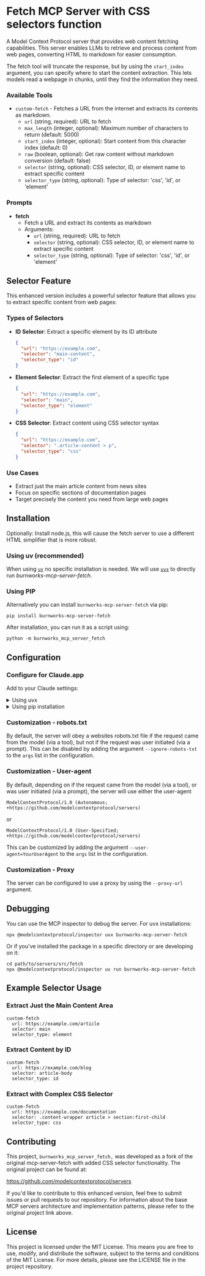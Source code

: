 # Fetch MCP Server with CSS selectors function

A Model Context Protocol server that provides web content fetching capabilities. This server enables LLMs to retrieve and process content from web pages, converting HTML to markdown for easier consumption.

The fetch tool will truncate the response, but by using the `start_index` argument, you can specify where to start the content extraction. This lets models read a webpage in chunks, until they find the information they need.

### Available Tools

- `custom-fetch` - Fetches a URL from the internet and extracts its contents as markdown.
    - `url` (string, required): URL to fetch
    - `max_length` (integer, optional): Maximum number of characters to return (default: 5000)
    - `start_index` (integer, optional): Start content from this character index (default: 0)
    - `raw` (boolean, optional): Get raw content without markdown conversion (default: false)
    - `selector` (string, optional): CSS selector, ID, or element name to extract specific content
    - `selector_type` (string, optional): Type of selector: 'css', 'id', or 'element'

### Prompts

- **fetch**
  - Fetch a URL and extract its contents as markdown
  - Arguments:
    - `url` (string, required): URL to fetch
    - `selector` (string, optional): CSS selector, ID, or element name to extract specific content
    - `selector_type` (string, optional): Type of selector: 'css', 'id', or 'element'

## Selector Feature

This enhanced version includes a powerful selector feature that allows you to extract specific content from web pages:

### Types of Selectors

- **ID Selector**: Extract a specific element by its ID attribute
  ```json
  {
    "url": "https://example.com",
    "selector": "main-content",
    "selector_type": "id"
  }
  ```

- **Element Selector**: Extract the first element of a specific type
  ```json
  {
    "url": "https://example.com",
    "selector": "main",
    "selector_type": "element"
  }
  ```

- **CSS Selector**: Extract content using CSS selector syntax
  ```json
  {
    "url": "https://example.com",
    "selector": ".article-content > p",
    "selector_type": "css"
  }
  ```

### Use Cases

- Extract just the main article content from news sites
- Focus on specific sections of documentation pages
- Target precisely the content you need from large web pages

## Installation

Optionally: Install node.js, this will cause the fetch server to use a different HTML simplifier that is more robust.

### Using uv (recommended)

When using [`uv`](https://docs.astral.sh/uv/) no specific installation is needed. We will
use [`uvx`](https://docs.astral.sh/uv/guides/tools/) to directly run *burnworks-mcp-server-fetch*.

### Using PIP

Alternatively you can install `burnworks-mcp-server-fetch` via pip:

```
pip install burnworks-mcp-server-fetch
```

After installation, you can run it as a script using:

```
python -m burnworks_mcp_server_fetch
```

## Configuration

### Configure for Claude.app

Add to your Claude settings:

<details>
<summary>Using uvx</summary>

```json
"mcpServers": {
  "custom-fetch": {
    "command": "uvx",
    "args": ["burnworks-mcp-server-fetch"]
  }
}
```
</details>

<details>
<summary>Using pip installation</summary>

```json
"mcpServers": {
  "custom-fetch": {
    "command": "python",
    "args": ["-m", "burnworks_mcp_server_fetch"]
  }
}
```
</details>

### Customization - robots.txt

By default, the server will obey a websites robots.txt file if the request came from the model (via a tool), but not if
the request was user initiated (via a prompt). This can be disabled by adding the argument `--ignore-robots-txt` to the
`args` list in the configuration.

### Customization - User-agent

By default, depending on if the request came from the model (via a tool), or was user initiated (via a prompt), the
server will use either the user-agent
```
ModelContextProtocol/1.0 (Autonomous; +https://github.com/modelcontextprotocol/servers)
```
or
```
ModelContextProtocol/1.0 (User-Specified; +https://github.com/modelcontextprotocol/servers)
```

This can be customized by adding the argument `--user-agent=YourUserAgent` to the `args` list in the configuration.

### Customization - Proxy

The server can be configured to use a proxy by using the `--proxy-url` argument.

## Debugging

You can use the MCP inspector to debug the server. For uvx installations:

```
npx @modelcontextprotocol/inspector uvx burnworks-mcp-server-fetch
```

Or if you've installed the package in a specific directory or are developing on it:

```
cd path/to/servers/src/fetch
npx @modelcontextprotocol/inspector uv run burnworks-mcp-server-fetch
```

## Example Selector Usage

### Extract Just the Main Content Area

```
custom-fetch
  url: https://example.com/article
  selector: main
  selector_type: element
```

### Extract Content by ID

```
custom-fetch
  url: https://example.com/blog
  selector: article-body
  selector_type: id
```

### Extract with Complex CSS Selector

```
custom-fetch
  url: https://example.com/documentation
  selector: .content-wrapper article > section:first-child
  selector_type: css
```

## Contributing

This project, `burnworks_mcp_server_fetch,` was developed as a fork of the original mcp-server-fetch with added CSS selector functionality. The original project can be found at:

https://github.com/modelcontextprotocol/servers

If you'd like to contribute to this enhanced version, feel free to submit issues or pull requests to our repository. For information about the base MCP servers architecture and implementation patterns, please refer to the original project link above.

## License

This project is licensed under the MIT License. This means you are free to use, modify, and distribute the software, subject to the terms and conditions of the MIT License. For more details, please see the LICENSE file in the project repository.